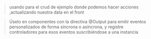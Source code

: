 >usando para el crud de ejemplo donde podemos hacer acciones ,actualizando nuestra data en el front

>Úselo en componentes con la directiva @Output para emitir eventos personalizados de forma síncrona o asíncrona, y registre controladores para esos eventos suscribiéndose a una instancia